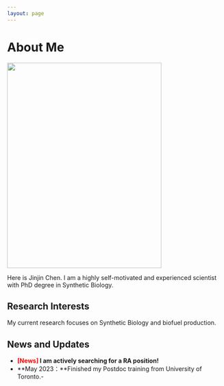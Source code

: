 ```yaml
---
layout: page
---
```


# About Me

<img src="https://JinjinChen12.com/jinjin.png" class="floatpic" width="360" height="480">

Here is Jinjin Chen. 
I am a highly self-motivated and experienced scientist with PhD degree in Synthetic Biology. 

## Research Interests

My current research focuses on Synthetic Biology and biofuel production.
## News and Updates

- **<font color='red'>[News]</font> I am actively searching for a RA position!**
- **May 2023：**Finished my Postdoc training from University of Toronto.- 
